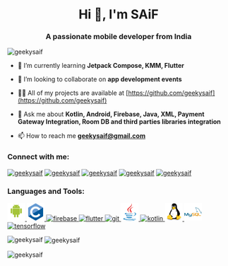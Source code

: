  
<h1 align="center">Hi 👋, I'm SAiF</h1>
<h3 align="center">A passionate mobile developer from India</h3>

<p align="left"> <img src="https://komarev.com/ghpvc/?username=geekysaif&label=Profile%20views&color=0e75b6&style=flat" alt="geekysaif" /> </p>

 

- 🌱 I’m currently learning **Jetpack Compose, KMM, Flutter**

- 👯 I’m looking to collaborate on **app development events**

- 👨‍💻 All of my projects are available at [https://github.com/geekysaif](https://github.com/geekysaif)

- 💬 Ask me about **Kotlin, Android, Firebase, Java, XML, Payment Gateway Integration, Room DB and third parties libraries integration**

- 📫 How to reach me **geekysaif@gmail.com**

<h3 align="left">Connect with me:</h3>
<p align="left">
<a href="https://twitter.com/geekysaif" target="blank"><img align="center" src="https://raw.githubusercontent.com/rahuldkjain/github-profile-readme-generator/master/src/images/icons/Social/twitter.svg" alt="geekysaif" height="30" width="40" /></a>
<a href="https://linkedin.com/in/geekysaif" target="blank"><img align="center" src="https://raw.githubusercontent.com/rahuldkjain/github-profile-readme-generator/master/src/images/icons/Social/linked-in-alt.svg" alt="geekysaif" height="30" width="40" /></a>
<a href="https://fb.com/geekysaif" target="blank"><img align="center" src="https://raw.githubusercontent.com/rahuldkjain/github-profile-readme-generator/master/src/images/icons/Social/facebook.svg" alt="geekysaif" height="30" width="40" /></a>
<a href="https://instagram.com/geekysaif" target="blank"><img align="center" src="https://raw.githubusercontent.com/rahuldkjain/github-profile-readme-generator/master/src/images/icons/Social/instagram.svg" alt="geekysaif" height="30" width="40" /></a>
<a href="https://medium.com/geekysaif" target="blank"><img align="center" src="https://raw.githubusercontent.com/rahuldkjain/github-profile-readme-generator/master/src/images/icons/Social/medium.svg" alt="geekysaif" height="30" width="40" /></a>
</p>

<h3 align="left">Languages and Tools:</h3>
<p align="left"> <a href="https://developer.android.com" target="_blank" rel="noreferrer"> <img src="https://raw.githubusercontent.com/devicons/devicon/master/icons/android/android-original-wordmark.svg" alt="android" width="40" height="40"/> </a> <a href="https://www.cprogramming.com/" target="_blank" rel="noreferrer"> <img src="https://raw.githubusercontent.com/devicons/devicon/master/icons/c/c-original.svg" alt="c" width="40" height="40"/> </a> <a href="https://firebase.google.com/" target="_blank" rel="noreferrer"> <img src="https://www.vectorlogo.zone/logos/firebase/firebase-icon.svg" alt="firebase" width="40" height="40"/> </a> <a href="https://flutter.dev" target="_blank" rel="noreferrer"> <img src="https://www.vectorlogo.zone/logos/flutterio/flutterio-icon.svg" alt="flutter" width="40" height="40"/> </a> <a href="https://git-scm.com/" target="_blank" rel="noreferrer"> <img src="https://www.vectorlogo.zone/logos/git-scm/git-scm-icon.svg" alt="git" width="40" height="40"/> </a> <a href="https://www.java.com" target="_blank" rel="noreferrer"> <img src="https://raw.githubusercontent.com/devicons/devicon/master/icons/java/java-original.svg" alt="java" width="40" height="40"/> </a> <a href="https://kotlinlang.org" target="_blank" rel="noreferrer"> <img src="https://www.vectorlogo.zone/logos/kotlinlang/kotlinlang-icon.svg" alt="kotlin" width="40" height="40"/> </a> <a href="https://www.linux.org/" target="_blank" rel="noreferrer"> <img src="https://raw.githubusercontent.com/devicons/devicon/master/icons/linux/linux-original.svg" alt="linux" width="40" height="40"/> </a> <a href="https://www.mysql.com/" target="_blank" rel="noreferrer"> <img src="https://raw.githubusercontent.com/devicons/devicon/master/icons/mysql/mysql-original-wordmark.svg" alt="mysql" width="40" height="40"/> </a> <a href="https://www.tensorflow.org" target="_blank" rel="noreferrer"> <img src="https://www.vectorlogo.zone/logos/tensorflow/tensorflow-icon.svg" alt="tensorflow" width="40" height="40"/> </a> </p>

<p><img align="left" src="https://github-readme-stats.vercel.app/api/top-langs?username=geekysaif&show_icons=true&locale=en&layout=compact" alt="geekysaif" /></p>

<p>&nbsp;<img align="center" src="https://github-readme-stats.vercel.app/api?username=geekysaif&show_icons=true&locale=en" alt="geekysaif" /></p>

<p><img align="center" src="https://github-readme-streak-stats.herokuapp.com/?user=geekysaif&" alt="geekysaif" /></p>
